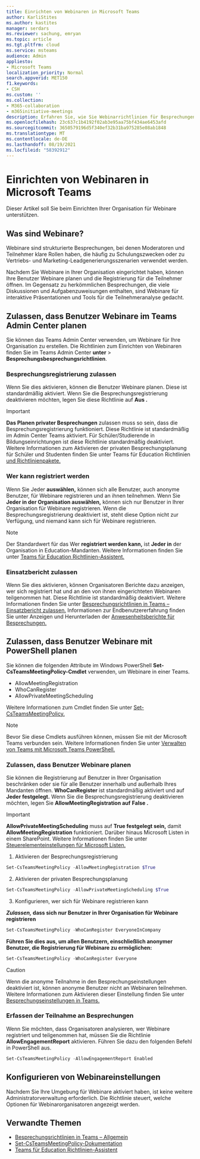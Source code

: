 ```yaml
---
title: Einrichten von Webinaren in Microsoft Teams
author: KarliStites
ms.author: kastites
manager: serdars
ms.reviewer: sachung, emryan
ms.topic: article
ms.tgt.pltfrm: cloud
ms.service: msteams
audience: Admin
appliesto:
- Microsoft Teams
localization_priority: Normal
search.appverid: MET150
f1.keywords:
- CSH
ms.custom: ''
ms.collection:
- M365-collaboration
- m365initiative-meetings
description: Erfahren Sie, wie Sie Webinarrichtlinien für Besprechungen Teams verwalten.
ms.openlocfilehash: 23c637c1b4192f02ab3e95aa75bf434ae6453afd
ms.sourcegitcommit: 3650579196d5f340ef32b31ba975285e08ab1848
ms.translationtype: MT
ms.contentlocale: de-DE
ms.lasthandoff: 08/19/2021
ms.locfileid: "58392912"
---
```

# <a name="set-up-for-webinars-in-microsoft-teams"></a>Einrichten von Webinaren in Microsoft Teams

Dieser Artikel soll Sie beim Einrichten Ihrer Organisation für Webinare unterstützen.

## <a name="what-are-webinars"></a>Was sind Webinare?

Webinare sind strukturierte Besprechungen, bei denen Moderatoren und Teilnehmer klare Rollen haben, die häufig zu Schulungszwecken oder zu Vertriebs- und Marketing-Leadgenerierungsszenarien verwendet werden.

Nachdem Sie Webinare in Ihrer Organisation eingerichtet haben, können Ihre Benutzer Webinare planen und die Registrierung für die Teilnehmer öffnen. Im Gegensatz zu herkömmlichen Besprechungen, die viele Diskussionen und Aufgabenzuweisungen enthalten, sind Webinare für interaktive Präsentationen und Tools für die Teilnehmeranalyse gedacht.

## <a name="allow-users-to-schedule-webinars-in-the-teams-admin-center"></a>Zulassen, dass Benutzer Webinare im Teams Admin Center planen

Sie können das Teams Admin Center verwenden, um Webinare für Ihre Organisation zu erstellen. Die Richtlinien zum Einrichten von Webinaren finden Sie im Teams Admin Center **unter**  >  **Besprechungsbesprechungsrichtlinien**.

### <a name="allow-meeting-registration"></a>Besprechungsregistrierung zulassen

Wenn Sie dies aktivieren, können die Benutzer Webinare planen. Diese ist standardmäßig aktiviert. Wenn Sie die Besprechungsregistrierung deaktivieren möchten, legen Sie diese Richtlinie auf **Aus .**

> [!IMPORTANT]
> **Das Planen privater Besprechungen** zulassen muss so sein, dass die Besprechungsregistrierung funktioniert. Diese Richtlinie ist standardmäßig im Admin Center Teams aktiviert. Für Schüler/Studierende in Bildungseinrichtungen ist diese Richtlinie standardmäßig deaktiviert. Weitere Informationen zum Aktivieren der privaten Besprechungsplanung für Schüler und Studenten finden Sie unter Teams für Education Richtlinien [und Richtlinienpakete.](policy-packages-edu.md)

### <a name="who-can-register"></a>Wer kann registriert werden

Wenn Sie Jeder **auswählen,** können sich alle Benutzer, auch anonyme Benutzer, für Webinare registrieren und an ihnen teilnehmen. Wenn Sie **Jeder in der Organisation auswählen,** können sich nur Benutzer in Ihrer Organisation für Webinare registrieren. Wenn die Besprechungsregistrierung deaktiviert ist, steht diese Option nicht zur Verfügung, und niemand kann sich für Webinare registrieren.

> [!NOTE]
> Der Standardwert für das Wer **registriert werden kann,** ist **Jeder in** der Organisation in Education-Mandanten. Weitere Informationen finden Sie unter [Teams für Education Richtlinien-Assistent.](easy-policy-setup-edu.md)

### <a name="allow-engagement-report"></a>Einsatzbericht zulassen

Wenn Sie dies aktivieren, können Organisatoren Berichte dazu anzeigen, wer sich registriert hat und an den von ihnen eingerichteten Webinaren teilgenommen hat. Diese Richtlinie ist standardmäßig deaktiviert. Weitere Informationen finden Sie unter [Besprechungsrichtlinien in Teams – Einsatzbericht zulassen.](meeting-policies-in-teams-general.md#allow-engagement-report) Informationen zur Endbenutzererfahrung finden Sie unter Anzeigen und Herunterladen der [Anwesenheitsberichte für Besprechungen.](https://support.microsoft.com/office/view-and-download-meeting-attendance-reports-in-teams-ae7cf170-530c-47d3-84c1-3aedac74d310?ui=en-US&#x26;rs=en-US&#x26;ad=US)

## <a name="allow-users-to-schedule-webinars-using-powershell"></a>Zulassen, dass Benutzer Webinare mit PowerShell planen

Sie können die folgenden Attribute im Windows PowerShell **Set-CsTeamsMeetingPolicy-Cmdlet** verwenden, um Webinare in einer Teams.

- AllowMeetingRegistration
- WhoCanRegister
- AllowPrivateMeetingScheduling

Weitere Informationen zum Cmdlet finden Sie unter [Set-CsTeamsMeetingPolicy.](/powershell/module/skype/set-csteamsmeetingpolicy)

> [!NOTE]
> Bevor Sie diese Cmdlets ausführen können, müssen Sie mit der Microsoft Teams verbunden sein. Weitere Informationen finden Sie unter [Verwalten von Teams mit Microsoft Teams PowerShell.](/microsoftteams/teams-powershell-managing-teams)

### <a name="allow-users-to-schedule-webinars"></a>Zulassen, dass Benutzer Webinare planen

Sie können die Registrierung auf Benutzer in Ihrer Organisation beschränken oder sie für alle Benutzer innerhalb und außerhalb Ihres Mandanten öffnen. **WhoCanRegister** ist standardmäßig aktiviert und auf **Jeder festgelegt.** Wenn Sie die Besprechungsregistrierung deaktivieren möchten, legen Sie **AllowMeetingRegistration auf** **False .**

> [!IMPORTANT]
> **AllowPrivateMeetingScheduling** muss auf **True festgelegt sein,** damit **AllowMeetingRegistration** funktioniert. Darüber hinaus Microsoft Listen in einem SharePoint. Weitere Informationen finden Sie unter [Steuerelementeinstellungen für Microsoft Listen.](/sharepoint/control-lists)

1. Aktivieren der Besprechungsregistrierung

```powershell
Set-CsTeamsMeetingPolicy -AllowMeetingRegistration $True
```

2. Aktivieren der privaten Besprechungsplanung

```powershell
Set-CsTeamsMeetingPolicy -AllowPrivateMeetingScheduling $True
```

3. Konfigurieren, wer sich für Webinare registrieren kann

***Zulassen,* dass sich nur Benutzer in Ihrer Organisation für Webinare registrieren**

```powershell
Set-CsTeamsMeetingPolicy -WhoCanRegister EveryoneInCompany
```

**Führen Sie dies aus, um allen Benutzern, einschließlich anonymer Benutzer, die Registrierung für Webinare zu ermöglichen:**

```powershell
Set-CsTeamsMeetingPolicy -WhoCanRegister Everyone
```

> [!CAUTION]
> Wenn die anonyme Teilnahme in den Besprechungseinstellungen deaktiviert ist, können anonyme Benutzer nicht an Webinaren teilnehmen. Weitere Informationen zum Aktivieren dieser Einstellung finden Sie unter [Besprechungseinstellungen in Teams.](meeting-settings-in-teams.md)

### <a name="collect-meeting-attendance"></a>Erfassen der Teilnahme an Besprechungen

Wenn Sie möchten, dass Organisatoren analysieren, wer Webinare registriert und teilgenommen hat, müssen Sie die Richtlinie **AllowEngagementReport** aktivieren. Führen Sie dazu den folgenden Befehl in PowerShell aus.

```powershell
Set-CsTeamsMeetingPolicy -AllowEngagementReport Enabled
```

## <a name="configure-webinar-settings"></a>Konfigurieren von Webinareinstellungen

Nachdem Sie Ihre Umgebung für Webinare aktiviert haben, ist keine weitere Administratorverwaltung erforderlich. Die Richtlinie steuert, welche Optionen für Webinarorganisatoren angezeigt werden.

## <a name="related-topics"></a>Verwandte Themen

- [Besprechungsrichtlinien in Teams – Allgemein](meeting-policies-in-teams-general.md)
- [Set-CsTeamsMeetingPolicy-Dokumentation](/powershell/module/skype/set-csteamsmeetingpolicy)
- [Teams für Education Richtlinien-Assistent](easy-policy-setup-edu.md)
